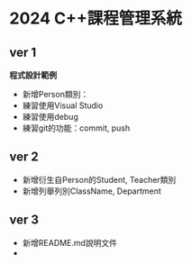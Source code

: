 # 2024 C++課程管理系統
## ver 1
**程式設計範例**
- 新增Person類別：
- 練習使用Visual Studio
- 練習使用debug
- 練習git的功能：commit, push

## ver 2
- 新增衍生自Person的Student, Teacher類別
- 新增列舉列別ClassName, Department

## ver 3
- 新增README.md說明文件
- 
